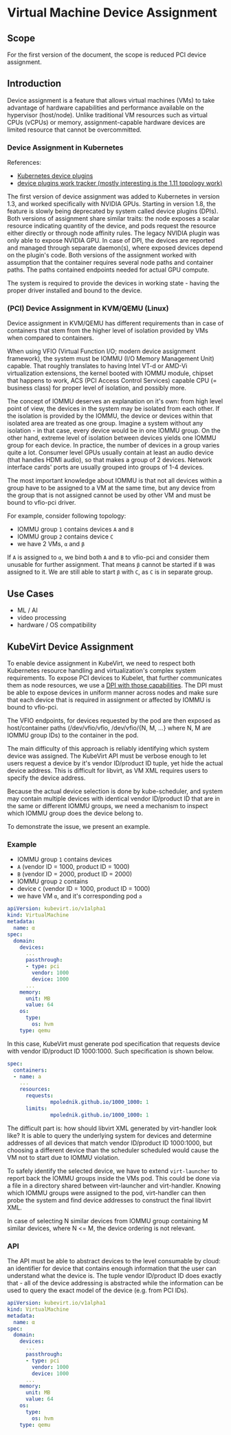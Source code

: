 # Virtual Machine Device Assignment

## Scope

For the first version of the document, the scope is reduced PCI device assignment.

## Introduction

Device assignment is a feature that allows virtual machines (VMs) to take advantage of hardware capabilities and performance available on the hypervisor (host/node). Unlike traditional VM resources such as virtual CPUs (vCPUs) or memory, assignment-capable hardware devices are limited resource that cannot be overcommitted.

### Device Assignment in Kubernetes

References:

* [Kubernetes device plugins](https://kubernetes.io/docs/concepts/cluster-administration/device-plugins/)
* [device plugins work tracker (mostly interesting is the 1.11 topology work)](kubernetes/kubernetes#53497)

The first version of device assignment was added to Kubernetes in version 1.3, and worked specifically with NVIDIA GPUs. Starting in version 1.8, the feature is slowly being deprecated by system called device plugins (DPIs). Both versions of assignment share similar traits: the node exposes a scalar resource indicating quantity of the device, and pods request the resource either directly or through node affinity rules. The legacy NVIDIA plugin was only able to expose NVIDIA GPU. In case of DPI, the devices are reported and managed through separate daemon(s), where exposed devices depend on the plugin's code. Both versions of the assignment worked with assumption that the container requires several node paths and container paths. The paths contained endpoints needed for actual GPU compute.

The system is required to provide the devices in working state - having the proper driver installed and bound to the device.

### (PCI) Device Assignment in KVM/QEMU (Linux)

Device assignment in KVM/QEMU has different requirements than in case of containers that stem from the higher level of isolation provided by VMs when compared to containers.

When using VFIO (Virtual Function I/O; modern device assignment framework), the system must be IOMMU (I/O Memory Management Unit) capable. That roughly translates to having Intel VT-d or AMD-Vi virtualization extensions, the kernel booted with IOMMU module, chipset that happens to work, ACS (PCI Access Control Services) capable CPU (= business class) for proper level of isolation, and possibly more.

The concept of IOMMU deserves an explanation on it's own: from high level point of view, the devices in the system may be isolated from each other. If the isolation is provided by the IOMMU, the device or devices within that isolated area are treated as one group. Imagine a system without any isolation - in that case, every device would be in one IOMMU group. On the other hand, extreme level of isolation between devices yields one IOMMU group for each device. In practice, the number of devices in a group varies quite a lot. Consumer level GPUs usually contain at least an audio device (that handles HDMI audio), so that makes a group of 2 devices. Network interface cards' ports are usually grouped into groups of 1-4 devices.

The most important knowledge about IOMMU is that not all devices within a group have to be assigned to a VM at the same time, but any device from the group that is not assigned cannot be used by other VM and must be bound to vfio-pci driver.

For example, consider following topology:

* IOMMU group `1` contains devices `A` and `B`
* IOMMU group `2` contains device `C`
* we have 2 VMs, `α` and `β`

If `A` is assigned to `α`, we bind both `A` and `B` to vfio-pci and consider them unusable for further assignment. That means `β` cannot be started if `B` was assigned to it. We are still able to start `β` with `C`, as `C` is in separate group.

## Use Cases

* ML / AI
* video processing
* hardware / OS compatibility

## KubeVirt Device Assignment

To enable device assignment in KubeVirt, we need to respect both Kubernetes resource handling and virtualization's complex system requirements. To expose PCI devices to Kubelet, that further communicates them as node resources, we use a [DPI with those capabilities](https://github.com/mpolednik/linux-vfio-k8s-dpi). The DPI must be able to expose devices in uniform manner across nodes and make sure that each device that is required in assignment or affected by IOMMU is bound to vfio-pci.

The VFIO endpoints, for devices requested by the pod are then exposed as host/container paths (/dev/vfio/vfio, /dev/vfio/{N, M, ...} where N, M are IOMMU group IDs) to the container in the pod.

The main difficulty of this approach is reliably identifying which system device was assigned. The KubeVirt API must be verbose enough to let users request a device by it's vendor ID/product ID tuple, yet hide the actual device address. This is difficult for libvirt, as VM XML requires users to specify the device address.

Because the actual device selection is done by kube-scheduler, and system may contain multiple devices with identical vendor ID/product ID that are in the same or different IOMMU groups, we need a mechanism to inspect which IOMMU group does the device belong to.

To demonstrate the issue, we present an example.

### Example

* IOMMU group `1` contains devices
 *	`A` (vendor ID = 1000, product ID = 1000)
 * `B` (vendor ID = 2000, product ID = 2000)
* IOMMU group `2` contains
 * device `C` (vendor ID = 1000, product ID = 1000)
* we have VM `α`, and it's corresponding pod `a`

```yaml
apiVersion: kubevirt.io/v1alpha1
kind: VirtualMachine
metadata:
  name: α
spec:
  domain:
    devices:
      ...
      passthrough:
      - type: pci
        vendor: 1000
        device: 1000
      ...
    memory:
      unit: MB
      value: 64
    os:
      type:
        os: hvm
    type: qemu
```

In this case, KubeVirt must generate pod specification that requests device with vendor ID/product ID 1000:1000. Such specification is shown below.

```yaml
spec:
  containers:
  - name: a
    ...
    resources:
      requests:
              mpolednik.github.io/1000_1000: 1
      limits:
              mpolednik.github.io/1000_1000: 1
```

The difficult part is: how should libvirt XML generated by virt-handler look like? It is able to query the underlying system for devices and determine addresses of all devices that match vendor ID/product ID 1000:1000, but choosing a different device than the scheduler scheduled would cause the VM not to start due to IOMMU violation.

To safely identify the selected device, we have to extend `virt-launcher` to report back the IOMMU groups inside the VMs pod. This could be done via a file in a directory shared between virt-launcher and virt-handler. Knowing which IOMMU groups were assigned to the pod, virt-handler can then probe the system and find device addresses to construct the final libvirt XML.

In case of selecting N similar devices from IOMMU group containing M similar devices, where N <= M, the device ordering is not relevant.

### API

The API must be able to abstract devices to the level consumable by cloud: an identifier for device that contains enough information that the user can understand what the device is. The tuple vendor ID/product ID does exactly that - all of the device addressing is abstracted while the information can be used to query the exact model of the device (e.g. from PCI IDs).

```yaml
apiVersion: kubevirt.io/v1alpha1
kind: VirtualMachine
metadata:
  name: α
spec:
  domain:
    devices:
      ...
      passthrough:
      - type: pci
        vendor: 1000
        device: 1000
      ...
    memory:
      unit: MB
      value: 64
    os:
      type:
        os: hvm
    type: qemu
```

